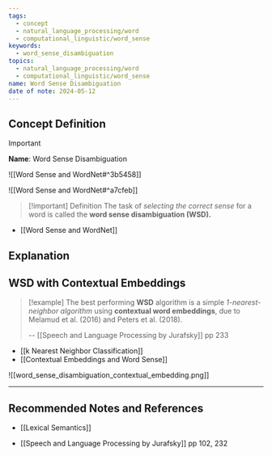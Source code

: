 ```yaml
---
tags:
  - concept
  - natural_language_processing/word
  - computational_linguistic/word_sense
keywords:
  - word_sense_disambiguation
topics:
  - natural_language_processing/word
  - computational_linguistic/word_sense
name: Word Sense Disambiguation
date of note: 2024-05-12
---
```


## Concept Definition

>[!important]
>**Name**: Word Sense Disambiguation

![[Word Sense and WordNet#^3b5458]]

![[Word Sense and WordNet#^a7cfeb]]

>[!important] Definition
>The task of *selecting the correct sense* for a word is called the **word sense disambiguation (WSD).**

- [[Word Sense and WordNet]]

## Explanation



## WSD with Contextual Embeddings

>[!example]
>The best performing **WSD** algorithm is a simple *1-nearest-neighbor algorithm*  using **contextual word embeddings**, due to Melamud et al. (2016) and Peters et al.  (2018).
>
>-- [[Speech and Language Processing by Jurafsky]] pp 233

- [[k Nearest Neighbor Classification]]
- [[Contextual Embeddings and Word Sense]]

![[word_sense_disambiguation_contextual_embedding.png]]






-----------
##  Recommended Notes and References


- [[Lexical Semantics]]

- [[Speech and Language Processing by Jurafsky]] pp 102, 232